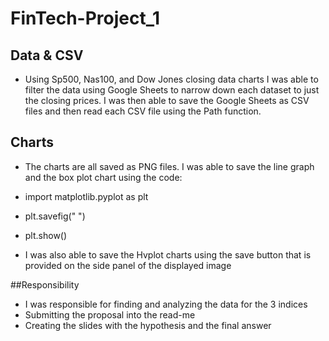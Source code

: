 # FinTech-Project_1
## Data & CSV
* Using Sp500, Nas100, and Dow Jones closing data charts I was able to filter the data using Google Sheets to narrow down each dataset to just the closing prices. I was then able to save the Google Sheets as CSV files and then read each CSV file using the Path function.

## Charts
* The charts are all saved as PNG files. I was able to save the line graph and the box plot chart using the code:
*  import matplotlib.pyplot as plt
*  plt.savefig(" ")
*  plt.show()

*  I was also able to save the Hvplot charts using the save button  that is provided on the side panel of the displayed image

##Responsibility
* I was responsible for finding and analyzing  the data for the 3 indices
* Submitting the proposal into the read-me
* Creating the slides with the hypothesis and the final answer
